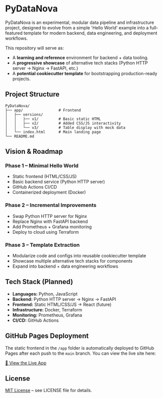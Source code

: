 # PyDataNova

PyDataNova is an experimental, modular data pipeline and infrastructure project, designed to evolve from a simple 'Hello World' example into a full-featured template for modern backend, data engineering, and deployment workflows.

This repository will serve as:
- A **learning and reference** environment for backend + data tooling.
- A **progressive showcase** of alternative tech stacks (Python HTTP server → Nginx → FastAPI, etc.)
- A **potential cookiecutter template** for bootstrapping production-ready projects.

## Project Structure

```
PyDataNova/
├── app/                # Frontend
│   ├── versions/
│   │   ├── v1/         # Basic static HTML
│   │   ├── v2/         # Added CSS/JS interactivity
│   │   └── v3/         # Table display with mock data
│   └── index.html      # Main landing page
└── README.md
```

## Vision & Roadmap

### Phase 1 – Minimal Hello World
- Static frontend (HTML/CSS/JS)
- Basic backend service (Python HTTP server)
- GitHub Actions CI/CD
- Containerized deployment (Docker)

### Phase 2 – Incremental Improvements
- Swap Python HTTP server for Nginx
- Replace Nginx with FastAPI backend
- Add Prometheus + Grafana monitoring
- Deploy to cloud using Terraform

### Phase 3 – Template Extraction
- Modularize code and configs into reusable cookiecutter template
- Showcase multiple alternative tech stacks for components
- Expand into backend + data engineering workflows

## Tech Stack (Planned)
- **Languages:** Python, JavaScript
- **Backend:** Python HTTP server → Nginx → FastAPI
- **Frontend:** Static HTML/CSS/JS → React (future)
- **Infrastructure:** Docker, Terraform
- **Monitoring:** Prometheus, Grafana
- **CI/CD:** GitHub Actions

## GitHub Pages Deployment
The static frontend in the `/app` folder is automatically deployed to GitHub Pages after each push to the `main` branch. You can view the live site here:

[🚀 View the Live App](https://shadowwalkersb.github.io/PyDataNova/)

## License
[MIT License](LICENSE) – see LICENSE file for details.
